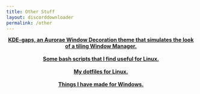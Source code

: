 ```yaml
---
title: Other Stuff
layout: discorddownloader
permalink: /other
---
```


<center><b>
  <a href="http://simonizor.gq/kde-gaps">KDE-gaps, an Aurorae Window Decoration theme that simulates the look of a tiling Window Manager.</a>
  <br>
  <br>
<center><b>
  <a href="https://github.com/simoniz0r/UsefulScripts" target="_blank">Some bash scripts that I find useful for Linux.</a>
  <br>
  <br>
<center><b>
  <a href="https://github.com/simoniz0r/dotfiles" target="_blank">My dotfiles for Linux.</a>
  <br>
  <br>
<center><b>
  <a href="https://github.com/simoniz0r/WindowsStuff" target="_blank">Things I have made for Windows.</a>

